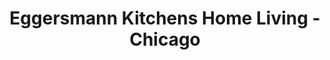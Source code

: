 ---
title: "Eggersmann Kitchens Home Living - Chicago"
url: /chicago/eggersmann-kitchens-home-living-chicago/
shop: Schreinerei
---